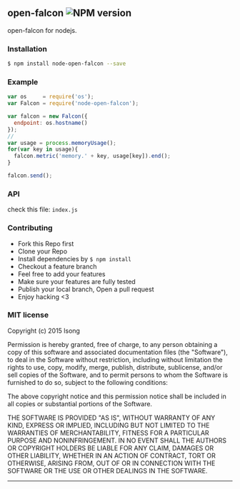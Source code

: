 ## open-falcon ![NPM version](https://img.shields.io/npm/v/node-open-falcon.svg?style=flat)

open-falcon for nodejs.

### Installation
```bash
$ npm install node-open-falcon --save
```

### Example
```js
var os     = require('os');
var Falcon = require('node-open-falcon');

var falcon = new Falcon({
  endpoint: os.hostname()
});
//
var usage = process.memoryUsage();
for(var key in usage){
  falcon.metric('memory.' + key, usage[key]).end();
}

falcon.send();
```

### API
check this file: `index.js`

### Contributing
- Fork this Repo first
- Clone your Repo
- Install dependencies by `$ npm install`
- Checkout a feature branch
- Feel free to add your features
- Make sure your features are fully tested
- Publish your local branch, Open a pull request
- Enjoy hacking <3

### MIT license
Copyright (c) 2015 lsong

Permission is hereby granted, free of charge, to any person obtaining a copy
of this software and associated documentation files (the &quot;Software&quot;), to deal
in the Software without restriction, including without limitation the rights
to use, copy, modify, merge, publish, distribute, sublicense, and/or sell
copies of the Software, and to permit persons to whom the Software is
furnished to do so, subject to the following conditions:

The above copyright notice and this permission notice shall be included in
all copies or substantial portions of the Software.

THE SOFTWARE IS PROVIDED &quot;AS IS&quot;, WITHOUT WARRANTY OF ANY KIND, EXPRESS OR
IMPLIED, INCLUDING BUT NOT LIMITED TO THE WARRANTIES OF MERCHANTABILITY,
FITNESS FOR A PARTICULAR PURPOSE AND NONINFRINGEMENT. IN NO EVENT SHALL THE
AUTHORS OR COPYRIGHT HOLDERS BE LIABLE FOR ANY CLAIM, DAMAGES OR OTHER
LIABILITY, WHETHER IN AN ACTION OF CONTRACT, TORT OR OTHERWISE, ARISING FROM,
OUT OF OR IN CONNECTION WITH THE SOFTWARE OR THE USE OR OTHER DEALINGS IN
THE SOFTWARE.

---
